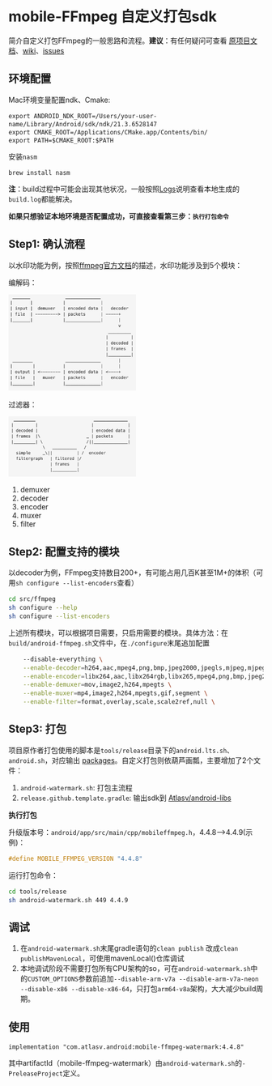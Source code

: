 mobile-FFmpeg 自定义打包sdk
=========================

简介自定义打包FFmpeg的一般思路和流程。**建议**：有任何疑问可查看 [原项目文档](https://github.com/tanersener/mobile-ffmpeg)、[wiki](https://github.com/tanersener/mobile-ffmpeg/wiki)、[issues](https://github.com/tanersener/mobile-ffmpeg/issues)

环境配置
------

Mac环境变量配置ndk、Cmake:
```
export ANDROID_NDK_ROOT=/Users/your-user-name/Library/Android/sdk/ndk/21.3.6528147
export CMAKE_ROOT=/Applications/CMake.app/Contents/bin/
export PATH=$CMAKE_ROOT:$PATH
```

安装`nasm`
```
brew install nasm
```

**注**：build过程中可能会出现其他状况，一般按照[Logs](https://github.com/tanersener/mobile-ffmpeg/wiki/Logs)说明查看本地生成的`build.log`都能解决。

**如果只想验证本地环境是否配置成功，可直接查看第三步：`执行打包命令`**

Step1: 确认流程
-------------

以水印功能为例，按照[ffmpeg官方文档](https://ffmpeg.org/ffmpeg-all.html#Detailed-description)的描述，水印功能涉及到5个模块：

编解码：

<img src="./screenshot/transcoding.png" width="50%">

过滤器：

<img src="./screenshot/filtering.png" width="50%">

1. demuxer
2. decoder
3. encoder
4. muxer
5. filter

Step2: 配置支持的模块
-------------------

以decoder为例，FFmpeg支持数目200+，有可能占用几百K甚至1M+的体积（可用`sh configure --list-encoders`查看）
```sh
cd src/ffmpeg
sh configure --help
sh configure --list-encoders
```

上述所有模块，可以根据项目需要，只启用需要的模块。具体方法：在`build/android-ffmpeg.sh`文件中，在`./configure`末尾追加配置
```sh
    --disable-everything \
    --enable-decoder=h264,aac,mpeg4,png,bmp,jpeg2000,jpegls,mjpeg,mjpegb,smvjpeg,h264_mediacodec \
    --enable-encoder=libx264,aac,libx264rgb,libx265,mpeg4,png,bmp,jpeg2000,jpegls,mjpeg,mjpegb,smvjpeg,gif \
    --enable-demuxer=mov,image2,h264,mpegts \
    --enable-muxer=mp4,image2,h264,mpegts,gif,segment \
    --enable-filter=format,overlay,scale,scale2ref,null \
```

Step3: 打包
-----------

项目原作者打包使用的脚本是`tools/release`目录下的`android.lts.sh`、`android.sh`，对应输出 [packages](https://github.com/tanersener/mobile-ffmpeg#21-packages)。自定义打包则依葫芦画瓢，主要增加了2个文件：

1. `android-watermark.sh`: 打包主流程
2. `release.github.template.gradle`: 输出sdk到 [Atlasv/android-libs](https://github.com/AtlasXV/android-libs/packages/539956)

**执行打包**

升级版本号：`android/app/src/main/cpp/mobileffmpeg.h`，4.4.8-->4.4.9(示例)：
```c++
#define MOBILE_FFMPEG_VERSION "4.4.8"
```

运行打包命令：
```sh
cd tools/release
sh android-watermark.sh 449 4.4.9
```

调试
---
1. 在`android-watermark.sh`末尾gradle语句的`clean publish` 改成`clean publishMavenLocal`，可使用mavenLocal()仓库调试
2. 本地调试阶段不需要打包所有CPU架构的so，可在`android-watermark.sh`中的`CUSTOM_OPTIONS`参数前追加`--disable-arm-v7a --disable-arm-v7a-neon --disable-x86 --disable-x86-64`，只打包`arm64-v8a`架构，大大减少build周期。

使用
---
```
implementation "com.atlasv.android:mobile-ffmpeg-watermark:4.4.8"
```

其中artifactId（mobile-ffmpeg-watermark）由`android-watermark.sh`的`-PreleaseProject`定义。





